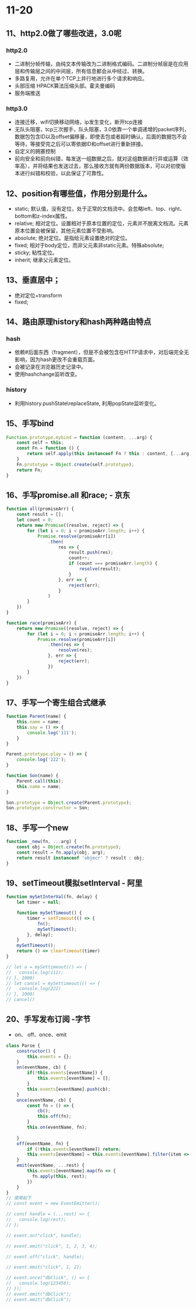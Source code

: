 # 11-20

## 11、http2.0做了哪些改进，3.0呢

### http2.0

- 二进制分帧传输，由纯文本传输改为二进制格式编码。二进制分帧层是在应用层和传输层之间的中间层，所有信息都会从中经过、转换。
- 多路复用，允许在单个TCP上并行地️进行多个请求和响应。
- 头部压缩 HPACK算法压缩头部。霍夫曼编码
- 服务端推送

### http3.0

- 连接迁移，wifi切换移动网络，ip发生变化，断开tcp连接
- 无队头阻塞，tcp三次握手，队头阻塞，3.0依靠一个单调递增的packet序列，数据包包含ID以及offset偏移量，即使丢包或者超时确认，后面的数据包不会等待，等接受完之后可以寄依据ID和offset进行重新拼接。
- 自定义的拥塞控制
- 前向安全和前向纠错，每发送一组数据之后，就对这组数据进行异或运算（效率高），并将结果也发送过去，那么接收方就有两份数据版本，可以对初使版本进行纠错和校验，以此保证了可靠性。

## 12、position有哪些值，作用分别是什么。

- static; 默认值，没有定位，处于正常的文档流中。会忽略left、top、right、bottom和z-index属性。
- relative; 相对定位。设置相对于原本位置的定位，元素并不脱离文档流。元素原本位置会被保留，其他元素位置不受影响。
- absolute; 绝对定位。是指给元素设置绝对的定位。
- fixed; 相对于body定位，而非父元素非static元素。特殊absolute;
- sticky; 粘性定位。
- inherit; 继承父元素定位。

## 13、垂直居中；

- 绝对定位+transform
- fixed;

## 14、路由原理history和hash两种路由特点

### hash

- 依赖#后面东西（fragment），但是不会被包含在HTTP请求中，对后端完全无影响，因为hash更改不会重载页面。
- 会被记录在浏览器历史记录中。
- 使用hashchange监听改变。

### history

- 利用history.pushState\replaceState, 利用popState监听变化。

## 15、手写bind

```javascript
Function.prototype.mybind = function (content, ...arg) {
    const self = this;
    const Fn = function () {
        return self.apply(this instanceof Fn ? this : content, [...arg, ...arguments]);
    }
    Fn.prototype = Object.create(self.prototype);
    return Fn;
}
```

## 16、手写promise.all 和race; - 京东

```javascript
function all(promiseArr) {
    const result = [];
    let count = 0;
    return new Promise((resolve, reject) => {
        for (let i = 0; i < promiseArr.length; i++) {
            Promise.resolve(promiseArr[i])
                .then(
                    res => {
                        result.push(res);
                        count++;
                        if (count === promiseArr.length) {
                            resolve(result);
                        }
                    }, err => {
                        reject(err);
                    }
                )
        }
    })
}
```

```javascript
function race(promiseArr) {
    return new Promise((resolve, reject) => {
        for (let i = 0; i < promiseArr.length; i++) {
            Promise.resolve(promiseArr[i])
                .then(res => {
                    resolve(res);
                }, err => {
                    reject(err);
                })
        }
    })
}
```

## 17、手写一个寄生组合式继承

```javascript
function Parent(name) {
    this.name = name;
    this.say = () => {
        console.log('111');
    }
}

Parent.prototype.play = () => {
    console.log('222');
}

function Son(name) {
    Parent.call(this);
    this.name = name;
}

Son.prototype = Object.create(Parent.prototype);
Son.prototype.constructor = Son;
```

## 18、手写一个new

```javascript
function _new(fn, ...arg) {
    const obj = Object.create(fn.prototype);
    const result = fn.apply(obj, arg);
    return result instanceof 'objecr' ? result : obj;
}
```

## 19、setTimeout模拟setInterval - 阿里

```javascript
function mySetInterVal(fn, delay) {
    let timer = null;

    function mySetTimeout() {
        timer = setTimeout(() => {
            fn();
            mySetTimeout();
        }, delay);
    }
    mySetTimeout();
    return () => clearTimeout(timer)
}

// let a = mySettimeout(() => {
//   console.log(111);
// }, 1000)
// let cancel = mySettimeout(() => {
//   console.log(222)
// }, 1000)
// cancel()
```
## 20、手写发布订阅 -字节
 - on、 off、once、emit
```javascript
class Parse {
    constructor() {
        this.events = {};
    }
    on(eventName, cb) {
        if(!this.events[eventName]) {
            this.events[eventName] = [];
        }
        this.events[eventName].push(cb);
    }
    once(eventName, cb) {
        const fn = () => {
            cb();
            this.off(fn);
        }
        this.on(eventName, fn);
        
    }
    off(eventName, fn) {
        if (!this.events[eventName]) return;
        this.events[eventName] = this.events[eventName].filter(item => item !== fn);
    }
    emit(eventName, ...rest) {
        this.events[eventName].map(fn => {
          fn.apply(this, rest);
        })
    }
}
// 使用如下
// const event = new EventEmitter();

// const handle = (...rest) => {
//   console.log(rest);
// };

// event.on("click", handle);

// event.emit("click", 1, 2, 3, 4);

// event.off("click", handle);

// event.emit("click", 1, 2);

// event.once("dbClick", () => {
//   console.log(123456);
// });
// event.emit("dbClick");
// event.emit("dbClick");

```